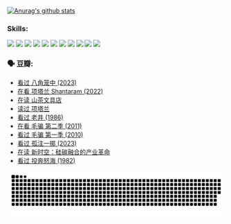
[![Anurag's github stats](https://github-readme-stats.vercel.app/api?username=w940853815)](https://github.com/anuraghazra/github-readme-stats)

### Skills:

<code><img height="32" src="https://cdn.jsdelivr.net/npm/simple-icons@v5/icons/python.svg"></code>
<code><img height="32" src="https://cdn.jsdelivr.net/npm/simple-icons@v5/icons/javascript.svg"></code>
<code><img height="32" src="https://cdn.jsdelivr.net/npm/simple-icons@v5/icons/django.svg"></code>
<code><img height="32" src="https://cdn.jsdelivr.net/npm/simple-icons@v5/icons/flask.svg"></code>
<code><img height="32" src="https://cdn.jsdelivr.net/npm/simple-icons@v5/icons/vuetify.svg"></code>
<code><img height="32" src="https://cdn.jsdelivr.net/npm/simple-icons@v5/icons/git.svg"></code>
<code><img height="32" src="https://cdn.jsdelivr.net/npm/simple-icons@v5/icons/docker.svg"></code>
<code><img height="32" src="https://cdn.jsdelivr.net/npm/simple-icons@v5/icons/postgresql.svg"></code>
<code><img height="32" src="https://cdn.jsdelivr.net/npm/simple-icons@v5/icons/elasticsearch.svg"></code>
<code><img height="32" src="https://cdn.jsdelivr.net/npm/simple-icons@v5/icons/macos.svg"></code>
<code><img height="32" src="https://cdn.jsdelivr.net/npm/simple-icons@v5/icons/linux.svg"></code>

### 🗣 豆瓣:

<!-- DOUBAN-ACTIVITIES:START -->
- [看过 八角笼中‎ (2023)](https://www.douban.com/people/136069238/status/4367541707/?_i=94527899)
- [在看 项塔兰 Shantaram‎ (2022)](https://www.douban.com/people/136069238/status/4365497032/?_i=94527899)
- [在读 山茶文具店](https://www.douban.com/people/136069238/status/4364620725/?_i=94527899)
- [读过 项塔兰](https://www.douban.com/people/136069238/status/4364620288/?_i=94527899)
- [看过 老井‎ (1986)](https://www.douban.com/people/136069238/status/4362366672/?_i=94527899)
- [在看 毛骗 第二季‎ (2011)](https://www.douban.com/people/136069238/status/4355752869/?_i=94527899)
- [看过 毛骗 第一季‎ (2010)](https://www.douban.com/people/136069238/status/4355752667/?_i=94527899)
- [看过 孤注一掷‎ (2023)](https://www.douban.com/people/136069238/status/4354774568/?_i=94527899)
- [在读 新时空：硅碳融合的产业革命](https://www.douban.com/people/136069238/status/4348545149/?_i=94527899)
- [看过 投奔怒海‎ (1982)](https://www.douban.com/people/136069238/status/4336696255/?_i=94527899)
<!-- DOUBAN-ACTIVITIES:END -->


![Snake animation](https://raw.githubusercontent.com/w940853815/w940853815/output/github-contribution-grid-snake.svg)

<!--
**w940853815/w940853815** is a ✨ _special_ ✨ repository because its `README.md` (this file) appears on your GitHub profile.

Here are some ideas to get you started:

- 🔭 I’m currently working on ...
- 🌱 I’m currently learning ...
- 👯 I’m looking to collaborate on ...
- 🤔 I’m looking for help with ...
- 💬 Ask me about ...
- 📫 How to reach me: ...
- 😄 Pronouns: ...
- ⚡ Fun fact: ...
-->
